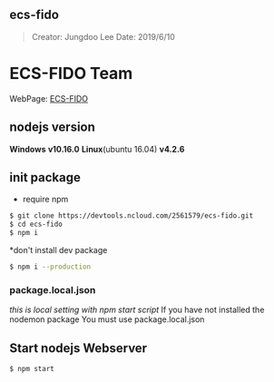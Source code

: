 ## ecs-fido
> Creator: Jungdoo Lee
> Date: 2019/6/10

# ECS-FIDO Team
WebPage: [ECS-FIDO](http://ecs-fido.com:3000)

## nodejs version
__Windows__ __v10.16.0__
__Linux__(ubuntu 16.04) __v4.2.6__

## __init package__
* require npm

```bash
$ git clone https://devtools.ncloud.com/2561579/ecs-fido.git	
$ cd ecs-fido
$ npm i
```
*don't install dev package
```bash
$ npm i --production
```

### package.local.json
_this is local setting with npm start script_
If you have not installed the nodemon package
You must use package.local.json

## __Start nodejs Webserver__

```bash
$ npm start
```
